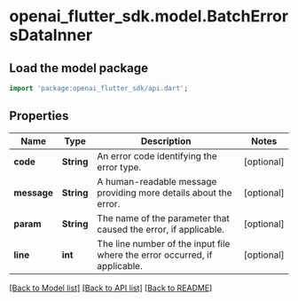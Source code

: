 # openai_flutter_sdk.model.BatchErrorsDataInner

## Load the model package
```dart
import 'package:openai_flutter_sdk/api.dart';
```

## Properties
Name | Type | Description | Notes
------------ | ------------- | ------------- | -------------
**code** | **String** | An error code identifying the error type. | [optional] 
**message** | **String** | A human-readable message providing more details about the error. | [optional] 
**param** | **String** | The name of the parameter that caused the error, if applicable. | [optional] 
**line** | **int** | The line number of the input file where the error occurred, if applicable. | [optional] 

[[Back to Model list]](../README.md#documentation-for-models) [[Back to API list]](../README.md#documentation-for-api-endpoints) [[Back to README]](../README.md)


